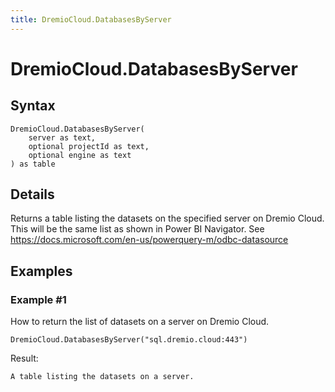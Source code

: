 ```yaml
---
title: DremioCloud.DatabasesByServer
---
```


# DremioCloud.DatabasesByServer



## Syntax

```powerquery
DremioCloud.DatabasesByServer(
    server as text,
    optional projectId as text,
    optional engine as text
) as table
```


## Details

Returns a table listing the datasets on the specified server on Dremio Cloud. This will be the same list as shown in Power BI Navigator. See https://docs.microsoft.com/en-us/powerquery-m/odbc-datasource


## Examples

### Example #1 
How to return the list of datasets on a server on Dremio Cloud.
```powerquery
DremioCloud.DatabasesByServer("sql.dremio.cloud:443")
```

Result: 
```powerquery
A table listing the datasets on a server.
```



